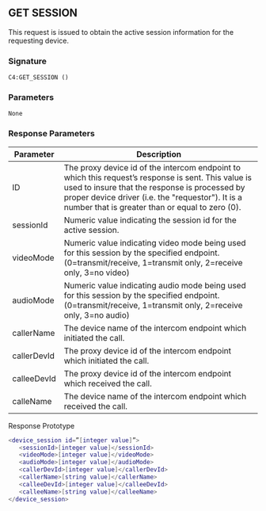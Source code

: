 ## GET SESSION

This request is issued to obtain the active session information for the requesting device.


### Signature

`C4:GET_SESSION ()`


### Parameters

`None`


### Response Parameters

| Parameter | Description |
| --- | --- |
| ID | The proxy device id of the intercom endpoint to which this request’s response is sent.  This value is used to insure that the response is processed by proper device driver (i.e. the "requestor"). It is a number that is greater than or equal to zero (0). |
| sessionId | Numeric value indicating the session id for the active session. |
| videoMode |Numeric value indicating video mode being used for this session by the specified endpoint. (0=transmit/receive, 1=transmit only, 2=receive only, 3=no video) |
| audioMode | Numeric value indicating audio mode being used for this session by the specified endpoint. (0=transmit/receive, 1=transmit only, 2=receive only, 3=no audio) |
| callerName | The device name of the intercom endpoint which initiated the call. |
| callerDevId | The proxy device id of the intercom endpoint which initiated the call. |
| calleeDevId | The proxy device id of the intercom endpoint which received the call. |
| calleName |The device name of the intercom endpoint which received the call. |


Response Prototype

```lua
<device_session id=”[integer value]”>
   <sessionId>[integer value]</sessionId>
   <videoMode>[integer value]</videoMode>
   <audioMode>[integer value]</audioMode>
   <callerDevId>[integer value]</callerDevId>
   <callerName>[string value]</callerName>
   <calleeDevId>[integer value]</calleeDevId>
   <calleeName>[string value]</calleeName>
</device_session>
```
